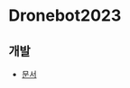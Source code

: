 # Dronebot2023
## 개발
* [문서](https://docs.google.com/presentation/d/1-dW3USS2hLw6fgZV6Y8RTZzRDchsHzqQSgwr27XN_Z0/edit#slide=id.p)
